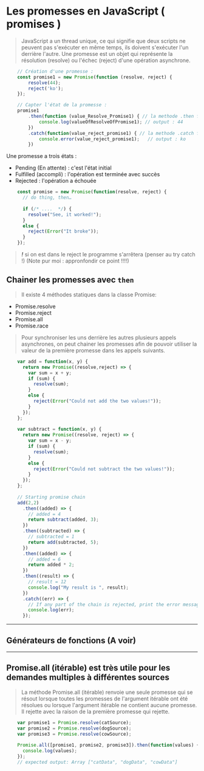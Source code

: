 # Les promesses en JavaScript ( promises )

> JavaScript a un thread unique, ce qui signifie que deux scripts ne peuvent pas s'exécuter en même temps,
> ils doivent s'exécuter l'un derrière l'autre.
> Une promesse est un objet qui représente la résolution (resolve) ou l'échec (reject) d'une opération asynchrone.

````javascript
    // Création d'une promesse : 
    const promise1 = new Promise(function (resolve, reject) {
        resolve(44);
        reject('ko');  
    });

    // Capter l'état de la promesse :
    promise1
        .then(function (value_Resolve_Promise1) { // la methode .then fait référence à resolve
            console.log(valueOfResolveOfPromise1); // output : 44
        })
        .catch(function(value_reject_promise1) { // la methode .catch fait référence à reject
            console.error(value_reject_promise1);   // output : ko
        })    
````

Une promesse a trois états :

- Pending (En attente) : c'est l'état initial
- Fulfilled (accompli) : l'opération est terminée avec succès
- Rejected             : l'opération a échouée

````javascript
    const promise = new Promise(function(resolve, reject) {
      // do thing, then…
    
      if (/* ....  */) {
        resolve("See, it worked!");
      }
      else {
        reject(Error("It broke"));
      }
    });
````

> ***!*** si on est dans le reject le programme s'arrêtera (penser au try catch !) (Note pur moi : appronfondir ce point !!!!)

## Chainer les promesses avec ```then```

> Il existe 4 méthodes statiques dans la classe Promise:

- Promise.resolve
- Promise.reject
- Promise.all
- Promise.race

> Pour synchroniser les uns derrière les autres plusieurs appels asynchrones, on peut chainer les promesses
> afin de pouvoir utiliser la valeur de la première promesse dans les appels suivants.

````javascript
    var add = function(x, y) {
      return new Promise((resolve,reject) => {
        var sum = x + y;
        if (sum) {
          resolve(sum);
        }
        else {
          reject(Error("Could not add the two values!"));
        }
      });
    };
    
    var subtract = function(x, y) {
      return new Promise((resolve, reject) => {
        var sum = x - y;
        if (sum) {
          resolve(sum);
        }
        else {
          reject(Error("Could not subtract the two values!"));
        }
      });
    };
    
    // Starting promise chain
    add(2,2)
      .then((added) => {
        // added = 4
        return subtract(added, 3);
      })
      .then((subtracted) => {
        // subtracted = 1
        return add(subtracted, 5);
      })
      .then((added) => {
        // added = 6
        return added * 2;    
      })
      .then((result) => {
        // result = 12
        console.log("My result is ", result);
      })
      .catch((err) => {
        // If any part of the chain is rejected, print the error message.
        console.log(err);
      });
````

---

## Générateurs de fonctions (A voir)

---

## Promise.all (itérable) est très utile pour les demandes multiples à différentes sources

> La méthode Promise.all (itérable) renvoie une seule promesse qui se résout lorsque toutes les promesses de l'argument itérable ont été résolues ou lorsque l'argument itérable ne contient aucune promesse. Il rejette avec la raison de la première promesse qui rejette.

````javascript
    var promise1 = Promise.resolve(catSource);
    var promise2 = Promise.resolve(dogSource);
    var promise3 = Promise.resolve(cowSource);
    
    Promise.all([promise1, promise2, promise3]).then(function(values) {
      console.log(values);
    });
    // expected output: Array ["catData", "dogData", "cowData"]

````
